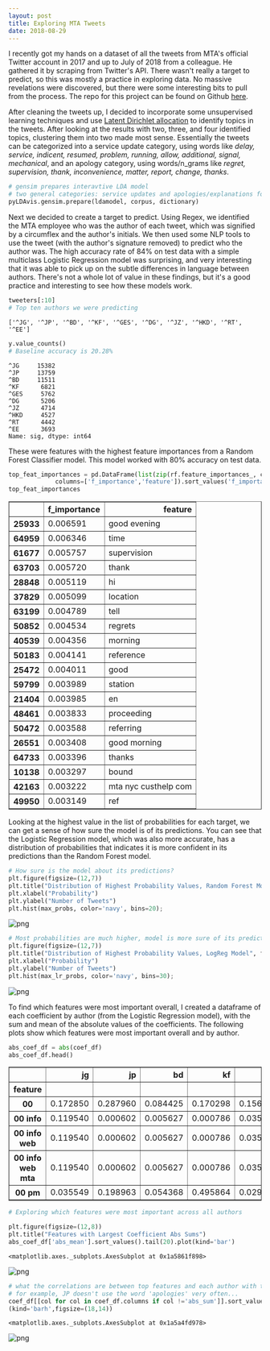 ```yaml
---
layout: post
title: Exploring MTA Tweets
date: 2018-08-29
---
```

I recently got my hands on a dataset of all the tweets from MTA's official Twitter account in 2017 and up to July of 2018 from a colleague. He gathered it by scraping from Twitter's API. There wasn't really a target to predict, so this was mostly a practice in exploring data. No massive revelations were discovered, but there were some interesting bits to pull from the process. The repo for this project can be found on Github [here](https://github.com/confoley/mta_tweets). 

After cleaning the tweets up, I decided to incorporate some unsupervised learning techniques and use [Latent Dirichlet allocation](https://en.wikipedia.org/wiki/Latent_Dirichlet_allocation) to identify topics in the tweets. After looking at the results with two, three, and four identified topics, clustering them into two made most sense. Essentially the tweets can be categorized into a service update category, using words like _delay, service, indicent, resumed, problem, running, allow, additional, signal, mechanical_, and an apology category, using words/n_grams like _regret, supervision, thank, inconvenience, matter, report, change, thanks_. 


```python
# gensim prepares interavtive LDA model
# two general categories: service updates and apologies/explanations for those updates
pyLDAvis.gensim.prepare(ldamodel, corpus, dictionary)
```





<link rel="stylesheet" type="text/css" href="https://cdn.rawgit.com/bmabey/pyLDAvis/files/ldavis.v1.0.0.css">


<div id="ldavis_el86981126466441449777425293"></div>
<script type="text/javascript">

var ldavis_el86981126466441449777425293_data = {"mdsDat": {"Freq": [55.0794792175293, 44.920528411865234], "cluster": [1, 1], "topics": [1, 2], "x": [0.28840017318725586, -0.28840017318725586], "y": [0.0, 0.0]}, "tinfo": {"Category": ["Default", "Default", "Default", "Default", "Default", "Default", "Default", "Default", "Default", "Default", "Default", "Default", "Default", "Default", "Default", "Default", "Default", "Default", "Default", "Default", "Default", "Default", "Default", "Default", "Default", "Default", "Default", "Default", "Default", "Default", "Topic1", "Topic1", "Topic1", "Topic1", "Topic1", "Topic1", "Topic1", "Topic1", "Topic1", "Topic1", "Topic1", "Topic1", "Topic1", "Topic1", "Topic1", "Topic1", "Topic1", "Topic1", "Topic1", "Topic1", "Topic1", "Topic1", "Topic1", "Topic1", "Topic1", "Topic1", "Topic1", "Topic1", "Topic1", "Topic1", "Topic1", "Topic1", "Topic1", "Topic1", "Topic1", "Topic1", "Topic1", "Topic1", "Topic1", "Topic1", "Topic1", "Topic1", "Topic1", "Topic2", "Topic2", "Topic2", "Topic2", "Topic2", "Topic2", "Topic2", "Topic2", "Topic2", "Topic2", "Topic2", "Topic2", "Topic2", "Topic2", "Topic2", "Topic2", "Topic2", "Topic2", "Topic2", "Topic2", "Topic2", "Topic2", "Topic2", "Topic2", "Topic2", "Topic2", "Topic2", "Topic2", "Topic2", "Topic2", "Topic2", "Topic2", "Topic2", "Topic2", "Topic2", "Topic2", "Topic2", "Topic2", "Topic2", "Topic2"], "Freq": [36745.0, 43027.0, 36421.0, 19767.0, 19447.0, 18831.0, 23610.0, 20035.0, 19975.0, 18877.0, 18447.0, 17730.0, 17659.0, 12747.0, 12999.0, 14889.0, 45156.0, 10387.0, 14858.0, 8951.0, 8716.0, 7875.0, 7874.0, 6999.0, 9258.0, 13956.0, 6434.0, 8490.0, 6765.0, 5813.0, 43025.95703125, 36420.875, 19974.38671875, 18446.8359375, 18876.48046875, 17729.58984375, 14888.1259765625, 20034.25390625, 9257.0849609375, 8489.4189453125, 6456.5810546875, 6714.09619140625, 5238.43505859375, 5031.03125, 5040.4169921875, 5013.5810546875, 4553.8896484375, 4042.547607421875, 4003.343505859375, 3792.3759765625, 4031.990966796875, 4020.567138671875, 3536.224365234375, 3142.51123046875, 3144.06005859375, 3073.541015625, 3195.779052734375, 3153.48779296875, 2842.998046875, 2749.966552734375, 17637.212890625, 23283.384765625, 14709.541015625, 4242.119140625, 3559.479736328125, 13293.3740234375, 39040.015625, 8015.49658203125, 5041.3544921875, 6394.4150390625, 6781.0146484375, 5249.38134765625, 5472.13330078125, 19767.345703125, 18830.54296875, 19446.900390625, 12747.20703125, 10386.7138671875, 8715.75390625, 8950.7548828125, 6998.6015625, 7874.25341796875, 7874.7080078125, 6433.82568359375, 5668.39501953125, 5813.3876953125, 5569.34912109375, 5164.77099609375, 4980.400390625, 4925.99658203125, 4680.357421875, 4891.7861328125, 4372.18310546875, 4343.4970703125, 4683.3525390625, 4242.78955078125, 4116.0654296875, 3927.25634765625, 3695.890625, 3448.224365234375, 3414.322998046875, 3364.85205078125, 3203.10302734375, 36734.03515625, 3575.380859375, 12823.625, 6640.99462890625, 7541.9130859375, 4178.02392578125, 5631.37890625, 4328.052734375, 6115.9970703125, 4724.98193359375], "Term": ["regret", "delay", "servicealert", "supervision", "info", "mta", "time", "incident", "resumed", "problem", "earlier", "running", "travel", "ref", "condition", "allow", "service", "thank", "additional", "report", "com", "bit", "ly", "twitter", "signal", "following", "matter", "direction", "inconvenience", "pic", "delay", "servicealert", "resumed", "earlier", "problem", "running", "allow", "incident", "signal", "direction", "mechanical", "track", "bound", "shortly", "express", "passenger", "local", "42", "board", "sick", "causing", "able", "34", "arrive", "left", "59", "delayed", "activity", "switch", "waiting", "travel", "time", "additional", "yes", "tell", "following", "service", "location", "hi", "good", "station", "morning", "line", "supervision", "mta", "info", "ref", "thank", "com", "report", "twitter", "ly", "bit", "matter", "reference", "pic", "information", "subway", "notify", "notified", "aware", "detail", "thanks", "note", "\u00e4", "car", "review", "www", "forward", "attention", "bringing", "number", "unpleasant", "regret", "provide", "condition", "inconvenience", "change", "update", "line", "work", "service", "station"], "Total": [36745.0, 43027.0, 36421.0, 19767.0, 19447.0, 18831.0, 23610.0, 20035.0, 19975.0, 18877.0, 18447.0, 17730.0, 17659.0, 12747.0, 12999.0, 14889.0, 45156.0, 10387.0, 14858.0, 8951.0, 8716.0, 7875.0, 7874.0, 6999.0, 9258.0, 13956.0, 6434.0, 8490.0, 6765.0, 5813.0, 43027.02734375, 36421.9609375, 19975.322265625, 18447.767578125, 18877.462890625, 17730.576171875, 14889.044921875, 20035.595703125, 9258.052734375, 8490.44140625, 6457.5341796875, 6715.19140625, 5239.36181640625, 5031.97705078125, 5041.39501953125, 5014.65234375, 4554.94921875, 4043.5009765625, 4004.30712890625, 3793.319091796875, 4032.99462890625, 4021.568359375, 3537.166748046875, 3143.439208984375, 3145.010986328125, 3074.509765625, 3196.787353515625, 3154.5087890625, 2843.978515625, 2750.976318359375, 17659.10546875, 23610.455078125, 14858.658203125, 4243.9140625, 3561.010498046875, 13956.1748046875, 45156.01171875, 8654.125, 5990.04150390625, 9993.650390625, 11505.99609375, 8017.6669921875, 11103.51171875, 19767.810546875, 18831.1015625, 19447.4921875, 12747.669921875, 10387.203125, 8716.2333984375, 8951.265625, 6999.095703125, 7874.818359375, 7875.27490234375, 6434.2900390625, 5668.85791015625, 5813.884765625, 5569.8291015625, 5165.2470703125, 4980.865234375, 4926.4619140625, 4680.8232421875, 4892.28515625, 4372.6494140625, 4343.9677734375, 4683.86767578125, 4243.26611328125, 4116.5283203125, 3927.735595703125, 3696.35546875, 3448.69091796875, 3414.7861328125, 3365.32421875, 3203.565185546875, 36745.7890625, 3575.922119140625, 12999.4482421875, 6765.544921875, 10700.6611328125, 4847.75390625, 11103.51171875, 5587.1376953125, 45156.01171875, 11505.99609375], "loglift": [30.0, 29.0, 28.0, 27.0, 26.0, 25.0, 24.0, 23.0, 22.0, 21.0, 20.0, 19.0, 18.0, 17.0, 16.0, 15.0, 14.0, 13.0, 12.0, 11.0, 10.0, 9.0, 8.0, 7.0, 6.0, 5.0, 4.0, 3.0, 2.0, 1.0, 0.5964000225067139, 0.5964000225067139, 0.5963000059127808, 0.5963000059127808, 0.5963000059127808, 0.5963000059127808, 0.5963000059127808, 0.5963000059127808, 0.5963000059127808, 0.5963000059127808, 0.5961999893188477, 0.5961999893188477, 0.5961999893188477, 0.5961999893188477, 0.5961999893188477, 0.5961999893188477, 0.5961999893188477, 0.5961999893188477, 0.5961999893188477, 0.5960999727249146, 0.5960999727249146, 0.5960999727249146, 0.5960999727249146, 0.5960999727249146, 0.5960999727249146, 0.5960999727249146, 0.5960999727249146, 0.5960999727249146, 0.5960000157356262, 0.5960000157356262, 0.5952000021934509, 0.5824000239372253, 0.5863000154495239, 0.5960000157356262, 0.5960000157356262, 0.5476999878883362, 0.45089998841285706, 0.5196999907493591, 0.42399999499320984, 0.14990000426769257, 0.06769999861717224, 0.1729000061750412, -0.1111999973654747, 0.8003000020980835, 0.8001999855041504, 0.8001999855041504, 0.8001999855041504, 0.8001999855041504, 0.8001999855041504, 0.8001999855041504, 0.8001999855041504, 0.8001999855041504, 0.8001999855041504, 0.8001999855041504, 0.8001999855041504, 0.8001999855041504, 0.8001999855041504, 0.8001999855041504, 0.8001999855041504, 0.8001999855041504, 0.8001999855041504, 0.8001999855041504, 0.8001999855041504, 0.8001999855041504, 0.8001999855041504, 0.8001999855041504, 0.8001999855041504, 0.8001999855041504, 0.8001000285148621, 0.8001000285148621, 0.8001000285148621, 0.8001000285148621, 0.8001000285148621, 0.800000011920929, 0.8001000285148621, 0.7867000102996826, 0.7817000150680542, 0.4503999948501587, 0.6516000032424927, 0.12139999866485596, 0.5449000000953674, -1.1988999843597412, -0.08969999849796295], "logprob": [30.0, 29.0, 28.0, 27.0, 26.0, 25.0, 24.0, 23.0, 22.0, 21.0, 20.0, 19.0, 18.0, 17.0, 16.0, 15.0, 14.0, 13.0, 12.0, 11.0, 10.0, 9.0, 8.0, 7.0, 6.0, 5.0, 4.0, 3.0, 2.0, 1.0, -2.853300094604492, -3.0199999809265137, -3.620699882507324, -3.700200080871582, -3.6772000789642334, -3.7399001121520996, -3.914599895477295, -3.6177000999450684, -4.389699935913086, -4.47629976272583, -4.75, -4.710899829864502, -4.959099769592285, -4.999499797821045, -4.997600078582764, -5.002999782562256, -5.099100112915039, -5.218200206756592, -5.228000164031982, -5.282100200653076, -5.220900058746338, -5.223700046539307, -5.352099895477295, -5.470099925994873, -5.469600200653076, -5.492300033569336, -5.4532999992370605, -5.466599941253662, -5.570300102233887, -5.603499889373779, -3.7451000213623047, -3.467400074005127, -3.9265999794006348, -5.170100212097168, -5.3454999923706055, -4.027900218963623, -2.950500011444092, -4.533699989318848, -4.997399806976318, -4.759699821472168, -4.701000213623047, -4.956999778747559, -4.91540002822876, -3.4272000789642334, -3.475800037384033, -3.44350004196167, -3.8659000396728516, -4.070700168609619, -4.246099948883057, -4.2195000648498535, -4.4654998779296875, -4.347599983215332, -4.347599983215332, -4.549699783325195, -4.676300048828125, -4.651100158691406, -4.693999767303467, -4.769400119781494, -4.805699825286865, -4.816699981689453, -4.8678998947143555, -4.823699951171875, -4.935999870300293, -4.942599773406982, -4.867199897766113, -4.966000080108643, -4.996300220489502, -5.043300151824951, -5.104000091552734, -5.173399925231934, -5.183300018310547, -5.19789981842041, -5.247099876403809, -2.807499885559082, -5.137199878692627, -3.8598999977111816, -4.51800012588501, -4.3907999992370605, -4.981400012969971, -4.6828999519348145, -4.946100234985352, -4.600299835205078, -4.858399868011475]}, "token.table": {"Topic": [1, 2, 1, 2, 1, 2, 1, 2, 1, 2, 1, 2, 1, 2, 1, 2, 2, 2, 1, 2, 1, 2, 1, 2, 2, 2, 1, 2, 1, 2, 2, 1, 2, 1, 2, 1, 2, 2, 1, 2, 1, 2, 1, 2, 1, 2, 2, 1, 2, 1, 2, 1, 2, 1, 2, 1, 2, 2, 1, 2, 1, 2, 1, 2, 1, 2, 1, 2, 2, 1, 2, 1, 2, 1, 2, 2, 2, 2, 2, 1, 2, 2, 1, 2, 1, 2, 2, 2, 1, 2, 1, 2, 1, 2, 2, 1, 2, 1, 2, 1, 2, 1, 2, 1, 2, 1, 2, 1, 2, 2, 2, 1, 2, 1, 2, 2, 2, 1, 2, 1, 2, 1, 2, 2, 2, 1, 2, 1, 2, 1, 2, 2, 1, 2, 1, 2], "Freq": [0.999670147895813, 0.0002827121352311224, 0.999876081943512, 0.0002473104395903647, 0.9998341798782349, 0.0003252550959587097, 0.9998586773872375, 0.0002486591984052211, 0.9995217323303223, 0.0003170065756421536, 0.9899951815605164, 0.01002782303839922, 0.9999298453330994, 6.716347706969827e-05, 0.9998602867126465, 0.00031812291126698256, 0.9997996687889099, 0.9998241066932678, 0.00012697969214059412, 0.9999650716781616, 0.9996735453605652, 0.0002497310924809426, 0.9997400641441345, 0.00019086293468717486, 0.9997698068618774, 0.9999372959136963, 0.9997533559799194, 0.0002479547110851854, 0.2952153980731964, 0.7048162817955017, 0.9999732375144958, 0.013539035804569721, 0.9865034222602844, 0.9999760985374451, 2.3241205781232566e-05, 0.9997537136077881, 0.0003128140524495393, 0.9999417066574097, 0.9998302459716797, 0.0001177795056719333, 0.9999583959579468, 5.420709931058809e-05, 0.9997233152389526, 0.0001983577967621386, 0.9524816274642944, 0.047505855560302734, 0.9999038577079773, 0.6398062705993652, 0.3601286709308624, 0.8415634632110596, 0.15842962265014648, 0.9999203681945801, 4.9911170208361e-05, 0.0184759683907032, 0.9815912842750549, 5.1420513045741245e-05, 0.9999746680259705, 0.9998511672019958, 0.9996785521507263, 0.0003179639170411974, 0.49281707406044006, 0.507136881351471, 0.9997916221618652, 0.0002195414126617834, 0.9261479377746582, 0.07383762300014496, 0.00012698705540969968, 0.9998960494995117, 0.9999549388885498, 0.9999172687530518, 0.0001548578729853034, 0.6546792387962341, 0.3452375829219818, 5.3103638492757455e-05, 0.9999946355819702, 0.9997771978378296, 0.9999062418937683, 0.9998263120651245, 0.999903678894043, 0.9998698830604553, 0.00019941561913583428, 0.9998478293418884, 0.999922513961792, 5.2973220590502024e-05, 0.00027964814216829836, 0.9997421503067017, 0.9999474287033081, 0.9998486638069153, 0.0003265680279582739, 0.9996791481971741, 0.00011171604273840785, 0.9999703168869019, 0.9999337792396545, 5.0061771617038175e-05, 0.9998716711997986, 0.9999675154685974, 5.639974551741034e-05, 0.864558219909668, 0.13544154167175293, 0.9999735951423645, 2.7455962481326424e-05, 0.9998058080673218, 0.0001987290452234447, 0.9996522665023804, 0.00026362139033153653, 0.9998862743377686, 0.0001080140718840994, 0.5893449187278748, 0.4106554388999939, 0.9999521374702454, 0.9999589920043945, 0.9996559619903564, 0.0003516201104503125, 0.9994354248046875, 0.000561638327781111, 0.9999804496765137, 0.9998514652252197, 0.986130952835083, 0.01384979672729969, 0.9998225569725037, 0.00014891607861500233, 0.9987481832504272, 0.0012458162382245064, 0.9999863505363464, 0.9998235702514648, 0.1382083296775818, 0.8618424534797668, 0.9996451139450073, 0.00036350730806589127, 0.22533899545669556, 0.7746363878250122, 0.9998127222061157, 0.9995489716529846, 0.00047126307617872953, 0.00021349877351894975, 0.9998147487640381], "Term": ["34", "34", "42", "42", "59", "59", "able", "able", "activity", "activity", "additional", "additional", "allow", "allow", "arrive", "arrive", "attention", "aware", "bit", "bit", "board", "board", "bound", "bound", "bringing", "car", "causing", "causing", "change", "change", "com", "condition", "condition", "delay", "delay", "delayed", "delayed", "detail", "direction", "direction", "earlier", "earlier", "express", "express", "following", "following", "forward", "good", "good", "hi", "hi", "incident", "incident", "inconvenience", "inconvenience", "info", "info", "information", "left", "left", "line", "line", "local", "local", "location", "location", "ly", "ly", "matter", "mechanical", "mechanical", "morning", "morning", "mta", "mta", "note", "notified", "notify", "number", "passenger", "passenger", "pic", "problem", "problem", "provide", "provide", "ref", "reference", "regret", "regret", "report", "report", "resumed", "resumed", "review", "running", "running", "service", "service", "servicealert", "servicealert", "shortly", "shortly", "sick", "sick", "signal", "signal", "station", "station", "subway", "supervision", "switch", "switch", "tell", "tell", "thank", "thanks", "time", "time", "track", "track", "travel", "travel", "twitter", "unpleasant", "update", "update", "waiting", "waiting", "work", "work", "www", "yes", "yes", "\u00e4", "\u00e4"]}, "R": 30, "lambda.step": 0.01, "plot.opts": {"xlab": "PC1", "ylab": "PC2"}, "topic.order": [2, 1]};

function LDAvis_load_lib(url, callback){
  var s = document.createElement('script');
  s.src = url;
  s.async = true;
  s.onreadystatechange = s.onload = callback;
  s.onerror = function(){console.warn("failed to load library " + url);};
  document.getElementsByTagName("head")[0].appendChild(s);
}

if(typeof(LDAvis) !== "undefined"){
   // already loaded: just create the visualization
   !function(LDAvis){
       new LDAvis("#" + "ldavis_el86981126466441449777425293", ldavis_el86981126466441449777425293_data);
   }(LDAvis);
}else if(typeof define === "function" && define.amd){
   // require.js is available: use it to load d3/LDAvis
   require.config({paths: {d3: "https://cdnjs.cloudflare.com/ajax/libs/d3/3.5.5/d3.min"}});
   require(["d3"], function(d3){
      window.d3 = d3;
      LDAvis_load_lib("https://cdn.rawgit.com/bmabey/pyLDAvis/files/ldavis.v1.0.0.js", function(){
        new LDAvis("#" + "ldavis_el86981126466441449777425293", ldavis_el86981126466441449777425293_data);
      });
    });
}else{
    // require.js not available: dynamically load d3 & LDAvis
    LDAvis_load_lib("https://cdnjs.cloudflare.com/ajax/libs/d3/3.5.5/d3.min.js", function(){
         LDAvis_load_lib("https://cdn.rawgit.com/bmabey/pyLDAvis/files/ldavis.v1.0.0.js", function(){
                 new LDAvis("#" + "ldavis_el86981126466441449777425293", ldavis_el86981126466441449777425293_data);
            })
         });
}
</script>



Next we decided to create a target to predict. Using Regex, we identified the MTA employee who was the author of each tweet, which was signified by a circumflex and the author's initials. We then used some NLP tools to use the tweet (with the author's signature removed) to predict who the author was. The high accuracy rate of 84% on test data with a simple multiclass Logistic Regression model was surprising, and very interesting that it was able to pick up on the subtle differences in language between authors. There's not a whole lot of value in these findings, but it's a good practice and interesting to see how these models work. 


```python
tweeters[:10]
# Top ten authors we were predicting
```




    ['^JG', '^JP', '^BD', '^KF', '^GES', '^DG', '^JZ', '^HKD', '^RT', '^EE']




```python
y.value_counts()
# Baseline accuracy is 20.28%
```




    ^JG     15382
    ^JP     13759
    ^BD     11511
    ^KF      6821
    ^GES     5762
    ^DG      5206
    ^JZ      4714
    ^HKD     4527
    ^RT      4442
    ^EE      3693
    Name: sig, dtype: int64



These were features with the highest feature importances from a Random Forest Classifier model. This model worked with 80% accuracy on test data.


```python
top_feat_importances = pd.DataFrame(list(zip(rf.feature_importances_, cv.get_feature_names())),
             columns=['f_importance','feature']).sort_values('f_importance', ascending=False).head(20)
top_feat_importances
```




<div>
<style scoped>
    .dataframe tbody tr th:only-of-type {
        vertical-align: middle;
    }

    .dataframe tbody tr th {
        vertical-align: top;
    }

    .dataframe thead th {
        text-align: right;
    }
</style>
<table border="1" class="dataframe">
  <thead>
    <tr style="text-align: right;">
      <th></th>
      <th>f_importance</th>
      <th>feature</th>
    </tr>
  </thead>
  <tbody>
    <tr>
      <th>25933</th>
      <td>0.006591</td>
      <td>good evening</td>
    </tr>
    <tr>
      <th>64959</th>
      <td>0.006346</td>
      <td>time</td>
    </tr>
    <tr>
      <th>61677</th>
      <td>0.005757</td>
      <td>supervision</td>
    </tr>
    <tr>
      <th>63703</th>
      <td>0.005720</td>
      <td>thank</td>
    </tr>
    <tr>
      <th>28848</th>
      <td>0.005119</td>
      <td>hi</td>
    </tr>
    <tr>
      <th>37829</th>
      <td>0.005099</td>
      <td>location</td>
    </tr>
    <tr>
      <th>63199</th>
      <td>0.004789</td>
      <td>tell</td>
    </tr>
    <tr>
      <th>50852</th>
      <td>0.004534</td>
      <td>regrets</td>
    </tr>
    <tr>
      <th>40539</th>
      <td>0.004356</td>
      <td>morning</td>
    </tr>
    <tr>
      <th>50183</th>
      <td>0.004141</td>
      <td>reference</td>
    </tr>
    <tr>
      <th>25472</th>
      <td>0.004011</td>
      <td>good</td>
    </tr>
    <tr>
      <th>59799</th>
      <td>0.003989</td>
      <td>station</td>
    </tr>
    <tr>
      <th>21404</th>
      <td>0.003985</td>
      <td>en</td>
    </tr>
    <tr>
      <th>48461</th>
      <td>0.003833</td>
      <td>proceeding</td>
    </tr>
    <tr>
      <th>50472</th>
      <td>0.003588</td>
      <td>referring</td>
    </tr>
    <tr>
      <th>26551</th>
      <td>0.003408</td>
      <td>good morning</td>
    </tr>
    <tr>
      <th>64733</th>
      <td>0.003396</td>
      <td>thanks</td>
    </tr>
    <tr>
      <th>10138</th>
      <td>0.003297</td>
      <td>bound</td>
    </tr>
    <tr>
      <th>42163</th>
      <td>0.003222</td>
      <td>mta nyc custhelp com</td>
    </tr>
    <tr>
      <th>49950</th>
      <td>0.003149</td>
      <td>ref</td>
    </tr>
  </tbody>
</table>
</div>



Looking at the highest value in the list of probabilities for each target, we can get a sense of how sure the model is of its predictions. You can see that the Logistic Regression model, which was also more accurate, has a distribution of probabilities that indicates it is more confident in its predictions than the Random Forest model.


```python
# How sure is the model about its predictions?
plt.figure(figsize=(12,7))
plt.title("Distribution of Highest Probability Values, Random Forest Model", fontsize=18)
plt.xlabel("Probability")
plt.ylabel("Number of Tweets")
plt.hist(max_probs, color='navy', bins=20);
```


![png](/images/mta_blog_files/mta_blog_9_0.png)



```python
# Most probabilities are much higher, model is more sure of its predictions
plt.figure(figsize=(12,7))
plt.title("Distribution of Highest Probability Values, LogReg Model", fontsize=18)
plt.xlabel("Probability")
plt.ylabel("Number of Tweets")
plt.hist(max_lr_probs, color='navy', bins=30);
```


![png](/images/mta_blog_files/mta_blog_10_0.png)


To find which features were most important overall, I created a dataframe of each coefficient by author (from the Logistic Regression model), with the sum and mean of the absolute values of the coefficients. The following plots show which features were most important overall and by author.


```python
abs_coef_df = abs(coef_df)
abs_coef_df.head()
```




<div>
<style scoped>
    .dataframe tbody tr th:only-of-type {
        vertical-align: middle;
    }

    .dataframe tbody tr th {
        vertical-align: top;
    }

    .dataframe thead th {
        text-align: right;
    }
</style>
<table border="1" class="dataframe">
  <thead>
    <tr style="text-align: right;">
      <th></th>
      <th>jg</th>
      <th>jp</th>
      <th>bd</th>
      <th>kf</th>
      <th>ges</th>
      <th>dg</th>
      <th>jz</th>
      <th>hkd</th>
      <th>rt</th>
      <th>ee</th>
      <th>abs_sum</th>
      <th>abs_mean</th>
    </tr>
    <tr>
      <th>feature</th>
      <th></th>
      <th></th>
      <th></th>
      <th></th>
      <th></th>
      <th></th>
      <th></th>
      <th></th>
      <th></th>
      <th></th>
      <th></th>
      <th></th>
    </tr>
  </thead>
  <tbody>
    <tr>
      <th>00</th>
      <td>0.172850</td>
      <td>0.287960</td>
      <td>0.084425</td>
      <td>0.170298</td>
      <td>0.156555</td>
      <td>0.305762</td>
      <td>0.049209</td>
      <td>0.008900</td>
      <td>0.729685</td>
      <td>0.101591</td>
      <td>2.067236</td>
      <td>0.375861</td>
    </tr>
    <tr>
      <th>00 info</th>
      <td>0.119540</td>
      <td>0.000602</td>
      <td>0.005627</td>
      <td>0.000786</td>
      <td>0.035574</td>
      <td>0.005080</td>
      <td>0.003147</td>
      <td>0.000155</td>
      <td>0.172403</td>
      <td>0.001891</td>
      <td>0.344806</td>
      <td>0.062692</td>
    </tr>
    <tr>
      <th>00 info web</th>
      <td>0.119540</td>
      <td>0.000602</td>
      <td>0.005627</td>
      <td>0.000786</td>
      <td>0.035574</td>
      <td>0.005080</td>
      <td>0.003147</td>
      <td>0.000155</td>
      <td>0.172403</td>
      <td>0.001891</td>
      <td>0.344806</td>
      <td>0.062692</td>
    </tr>
    <tr>
      <th>00 info web mta</th>
      <td>0.119540</td>
      <td>0.000602</td>
      <td>0.005627</td>
      <td>0.000786</td>
      <td>0.035574</td>
      <td>0.005080</td>
      <td>0.003147</td>
      <td>0.000155</td>
      <td>0.172403</td>
      <td>0.001891</td>
      <td>0.344806</td>
      <td>0.062692</td>
    </tr>
    <tr>
      <th>00 pm</th>
      <td>0.035549</td>
      <td>0.198963</td>
      <td>0.054368</td>
      <td>0.495864</td>
      <td>0.029549</td>
      <td>0.461121</td>
      <td>0.302342</td>
      <td>0.006940</td>
      <td>0.004700</td>
      <td>0.030295</td>
      <td>1.619691</td>
      <td>0.294489</td>
    </tr>
  </tbody>
</table>
</div>




```python
# Exploring which features were most important across all authors

plt.figure(figsize=(12,8))
plt.title("Features with Largest Coefficient Abs Sums")
abs_coef_df['abs_mean'].sort_values().tail(20).plot(kind='bar')
```




    <matplotlib.axes._subplots.AxesSubplot at 0x1a5861f898>




![png](/images/mta_blog_files/mta_blog_13_1.png)



```python
# what the correlations are between top features and each author with the abs_mean shown for indication of overall importance
# for example, JP doesn't use the word 'apologies' very often...
coef_df[[col for col in coef_df.columns if col !='abs_sum']].sort_values('abs_mean', ascending=False).head(8).plot\
(kind='barh',figsize=(18,14))
```




    <matplotlib.axes._subplots.AxesSubplot at 0x1a5a4fd978>




![png](/images/mta_blog_files/mta_blog_14_1.png)

